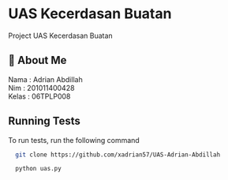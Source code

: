 
# UAS Kecerdasan Buatan

Project UAS Kecerdasan Buatan

## 🚀 About Me
Nama : Adrian Abdillah  
Nim : 201011400428  
Kelas : 06TPLP008




## Running Tests

To run tests, run the following command

```bash
  git clone https://github.com/xadrian57/UAS-Adrian-Abdillah
```
```bash
  python uas.py
```

